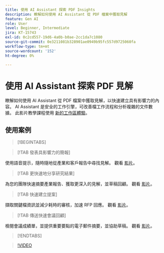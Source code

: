 ```yaml
---
title: 使用 AI Assistant 探索 PDF Insights
description: 瞭解如何使用 AI Assistant 從 PDF 檔案中獲取見解
feature: Gen AI
role: User
level: Beginner, Intermediate
jira: KT-15743
exl-id: 0c2cd557-19d6-4a0b-b0ae-2cc1da7c1080
source-git-commit: 0e3211081b328901ae0949b95fc557d9725060fa
workflow-type: tm+mt
source-wordcount: '152'
ht-degree: 0%

---
```


# 使用 AI Assistant 探索 PDF 見解

瞭解如何使用 AI Assistant 從 PDF 檔案中獲取見解，以快速建立具有影響力的內容。 AI Assistant 是安全的工作引擎，可改善檔工作流程和分析複雜的文件數據。 此影片教學課程使用 [新的工作區體驗](new-workspace.md)。

## 使用案例

>[!BEGINTABS]

>[!TAB 發表具影響力的簡報]

使用語音提示，隨時隨地從產業和客戶報告中尋找見解。 觀看 [影片](https://video.tv.adobe.com/v/3428811?quality=12&learn=on&hidetitle=true)。

>[!TAB 更快速地分享研究結果]

為您的團隊快速摘要產業報告、獲取更深入的見解，並草稿回顧。 觀看 [影片](https://video.tv.adobe.com/v/3427286?quality=12&learn=on&hidetitle=true)。

>[!TAB 快速建立提案]

擷取關鍵檔資訊並減少耗時的審核，加速 RFP 回應。 觀看 [影片](https://video.tv.adobe.com/v/3428639?quality=12&learn=on&hidetitle=true)。

>[!TAB 傳送快速會議回顧]

檢閱會議成績單，並提供重要要點的電子郵件摘要，並協助草稿。 觀看 [影片](https://video.tv.adobe.com/v/3427292?quality=12&learn=on&hidetitle=true)。

>[!ENDTABS]

>[!VIDEO](https://video.tv.adobe.com/v/3430512?quality=12&learn=on&hidetitle=true)
